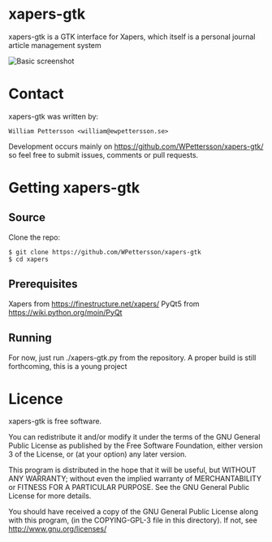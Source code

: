 xapers-gtk 
===================================================


xapers-gtk is a GTK interface for Xapers, which itself is a personal journal article management system


![Basic screenshot](/../screenshots/doc/Screenshot.png?raw=true)

Contact
=======

xapers-gtk was written by:

    William Pettersson <william@ewpettersson.se>

Development occurs mainly on https://github.com/WPettersson/xapers-gtk/ so feel free to submit issues, comments or pull requests.


Getting xapers-gtk
==============

Source
------

Clone the repo:

    $ git clone https://github.com/WPettersson/xapers-gtk
    $ cd xapers

Prerequisites
-------------

Xapers from https://finestructure.net/xapers/
PyQt5 from https://wiki.python.org/moin/PyQt

Running
-------

For now, just run ./xapers-gtk.py from the repository. A proper build is still
forthcoming, this is a young project


Licence
=======

xapers-gtk is free software.

You can redistribute it and/or modify it under the terms of the GNU
General Public License as published by the Free Software Foundation,
either version 3 of the License, or (at your option) any later
version.

This program is distributed in the hope that it will be useful, but
WITHOUT ANY WARRANTY; without even the implied warranty of
MERCHANTABILITY or FITNESS FOR A PARTICULAR PURPOSE.  See the GNU
General Public License for more details.

You should have received a copy of the GNU General Public License
along with this program, (in the COPYING-GPL-3 file in this
directory). If not, see http://www.gnu.org/licenses/ 
